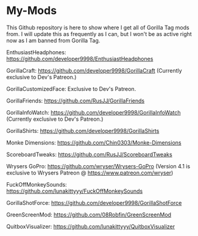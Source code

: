 # My-Mods
This Github repository is here to show where I get all of Gorilla Tag mods from. I will update this as frequently as I can, but I won't be as active right now as I am banned from Gorilla Tag.

EnthusiastHeadphones: https://github.com/developer9998/EnthusiastHeadphones

GorillaCraft: https://github.com/developer9998/GorillaCraft (Currently exclusive to Dev's Patreon.)

GorillaCustomizedFace: Exclusive to Dev's Patreon.

GorillaFriends: https://github.com/RusJJ/GorillaFriends

GorillaInfoWatch: https://github.com/developer9998/GorillaInfoWatch (Currently exclusive to Dev's Patreon.)

GorillaShirts: https://github.com/developer9998/GorillaShirts

Monke Dimensions: https://github.com/Chin0303/Monke-Dimensions

ScoreboardTweaks: https://github.com/RusJJ/ScoreboardTweaks

Wrysers GoPro: https://github.com/wryser/Wrysers-GoPro (Version 4.1 is exclusive to Wrysers Patreon @ https://www.patreon.com/wryser)

FuckOffMonkeySounds: https://github.com/lunakittyyy/FuckOffMonkeySounds

GorillaShotForce: https://github.com/developer9998/GorillaShotForce

GreenScreenMod: https://github.com/08Robfin/GreenScreenMod

QuitboxVisualizer: https://github.com/lunakittyyy/QuitboxVisualizer
